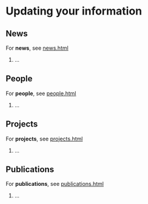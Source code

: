 # Updating your information

## News

For **news**, see [news.html](includes/news.html)

1. ...

## People

For **people**, see [people.html](includes/people.html)

1. ...

## Projects

For **projects**, see [projects.html](includes/projects.html)

1. ...

## Publications

For **publications**, see [publications.html](includes/publications.html)

1. ...
